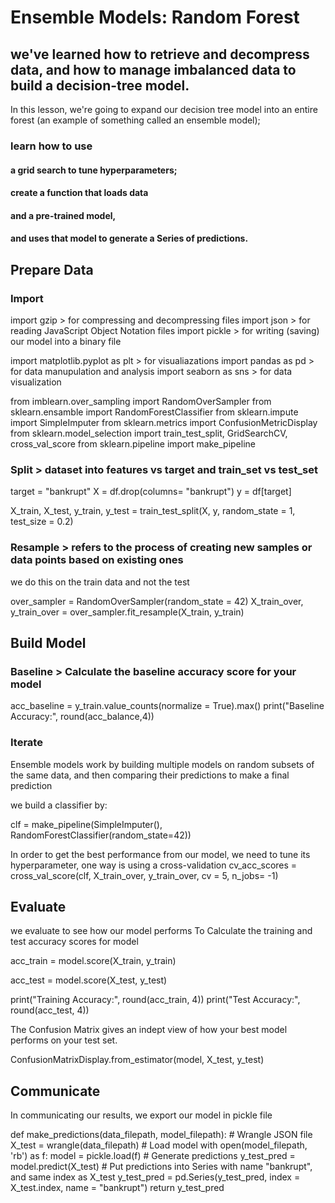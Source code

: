 # Ensemble Models: Random Forest

## we've learned how to retrieve and decompress data, and how to manage imbalanced data to build a decision-tree model.

In this lesson, we're going to expand our decision tree model into an entire forest (an example of something called an ensemble model);

### learn how to use

#### a grid search to tune hyperparameters;

#### create a function that loads data

#### and a pre-trained model,

#### and uses that model to generate a Series of predictions.

## Prepare Data

### Import

import gzip > for compressing and decompressing files
import json > for reading JavaScript Object Notation files
import pickle > for writing (saving) our model into a binary file

import matplotlib.pyplot as plt > for visualiazations
import pandas as pd > for data manupulation and analysis
import seaborn as sns > for data visualization

from imblearn.over_sampling import RandomOverSampler
from sklearn.ensamble import RandomForestClassifier
from sklearn.impute import SimpleImputer
from sklearn.metrics import ConfusionMetricDisplay
from sklearn.model_selection import train_test_split, GridSearchCV, cross_val_score
from sklearn.pipeline import make_pipeline

### Split > dataset into features vs target and train_set vs test_set

target = "bankrupt"
X = df.drop(columns= "bankrupt")
y = df[target]

X_train, X_test, y_train, y_test = train_test_split(X, y, random_state = 1, test_size = 0.2)

### Resample > refers to the process of creating new samples or data points based on existing ones

we do this on the train data and not the test

over_sampler = RandomOverSampler(random_state = 42)
X_train_over, y_train_over = over_sampler.fit_resample(X_train, y_train)

## Build Model

### Baseline > Calculate the baseline accuracy score for your model

acc_baseline = y_train.value_counts(normalize = True).max()
print("Baseline Accuracy:", round(acc_balance,4))

### Iterate

Ensemble models work by building multiple models on random subsets of the same data, and then comparing their predictions to make a final prediction

we build a classifier by:

clf = make_pipeline(SimpleImputer(), RandomForestClassifier(random_state=42))

In order to get the best performance from our model, we need to tune its hyperparameter, one way is using a cross-validation
cv_acc_scores = cross_val_score(clf, X_train_over, y_train_over, cv = 5, n_jobs= -1)

## Evaluate

we evaluate to see how our model performs
To Calculate the training and test accuracy scores for model

acc_train = model.score(X_train, y_train)

acc_test = model.score(X_test, y_test)

print("Training Accuracy:", round(acc_train, 4))
print("Test Accuracy:", round(acc_test, 4))

The Confusion Matrix gives an indept view of how your best model performs on your test set.

ConfusionMatrixDisplay.from_estimator(model, X_test, y_test)

## Communicate

In communicating our results, we export our model in pickle file

def make_predictions(data_filepath, model_filepath): # Wrangle JSON file
X_test = wrangle(data_filepath) # Load model
with open(model_filepath, 'rb') as f:
model = pickle.load(f) # Generate predictions
y_test_pred = model.predict(X_test) # Put predictions into Series with name "bankrupt", and same index as X_test
y_test_pred = pd.Series(y_test_pred, index = X_test.index, name = "bankrupt")
return y_test_pred
